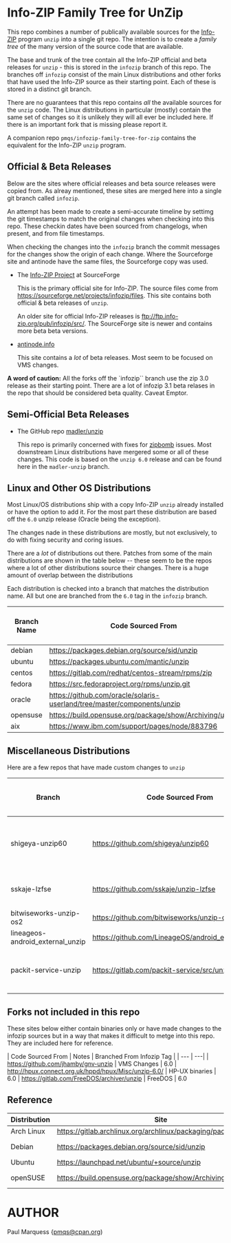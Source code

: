 # Info-ZIP Family Tree for UnZip

This repo combines a number of publically available sources for the [Info-ZIP](https://infozip.sourceforge.net/) program `unzip` into a single git repo.
The intention is to create a *family tree* of the many version of the source code that are available.

The base and trunk of the tree contain all the Info-ZIP official and beta releases for `unzip` - this is stored in the `infozip` branch of this repo. The branches off `infozip` consist of the main Linux distributions and other forks that have used the Info-ZIP source as their starting point. Each of these is stored in a distinct git branch.


There are no guarantees that this repo contains *all* the available sources for the `unzip` code. The Linux distributions in particular (mostly) contain  the same set of changes so it is unlikely they will all ever be included here. If there is an important fork that is missing please report it.

A companion repo `pmqs/infozip-family-tree-for-zip` contains the equivalent for the Info-ZIP `unzip` program.



## Official & Beta Releases

Below are the sites where official releases and beta source releases were copied from. As alreay mentioned, these sites are merged here into a single git branch called `infozip`.

An attempt has been made to create a semi-accurate timeline by settimg the git timestamps to match the original changes when checking  into this repo. These checkin dates have been sourced from changelogs, when present, and from file timestamps.

When checking the changes into the `infozip` branch the commit messages for the changes  show the origin of each change. Where the Sourceforge site and antinode have the same  files, the Sourceforge copy was used.

* The [Info-ZIP Project](https://sourceforge.net/projects/infozip/) at SourceForge

  This is the primary official site for Info-ZIP. The source files come from https://sourceforge.net/projects/infozip/files. This site contains both official & beta releases of `unzip`.

  An older site for official Info-ZIP releases is ftp://ftp.info-zip.org/pub/infozip/src/. The SourceForge site is newer and contains more beta beta versions.


* [antinode.info](http://antinode.info/ftp/info-zip/)

  This site contains a *lot* of beta releases. Most seem to be focused on VMS changes.

**A word of caution:** All the forks off the `infozip`` branch use the zip 3.0 release as their starting point. There are a lot of infozip 3.1 beta relases in the repo that should be considered beta quality. Caveat Emptor.

## Semi-Official Beta Releases

* The GitHub repo [madler/unzip](https://github.com/madler/unzip)

  This repo is primarily concerned with fixes for
  [zipbomb](https://en.wikipedia.org/wiki/Zip_bomb) issues.
  Most downstream Linux distributions have mergered some or all of these changes. This code is based on the `unzip 6.0` release and can be found here in the `madler-unzip` branch.

## Linux and Other OS Distributions

Most Linux/OS distributions ship with a copy Info-ZIP `unzip` already installed or have the option to add it.
For the most part these distribution are based off the `6.0` unzip release (Oracle being the exception).

The changes nade in these distributions are mostly, but not exclusively, to do with fixing security and coring issues.

There are a *lot* of distributions out there. Patches from some of the main distributions are shown in the table below -- these seem to be the repos where a lot of other distributions source their changes. There is a huge amount of overlap between the distributions

Each distribution is checked into a branch that matches the distribution name. All but one are branched from the `6.0` tag in the  `infozip` branch.


| Branch Name | Code Sourced From | Branched From Infozip Tag |
|---|---|---|
| debian | https://packages.debian.org/source/sid/unzip | 6.0 |
| ubuntu | https://packages.ubuntu.com/mantic/unzip | 6.0 |
| centos | https://gitlab.com/redhat/centos-stream/rpms/zip | 6.0 |
| fedora | https://src.fedoraproject.org/rpms/unzip.git | 6.0 |
| oracle | https://github.com/oracle/solaris-userland/tree/master/components/unzip | 6.10c25 |
| opensuse | https://build.opensuse.org/package/show/Archiving/unzip | 6.0 |
| aix | https://www.ibm.com/support/pages/node/883796 | 6.0 |



## Miscellaneous Distributions

Here  are a few repos that have made custom changes to `unzip`

| Branch | Code Sourced From | Notes | Branched From Infozip Tag |
|---| --- | ---| ---|
| shigeya-unzip60 | https://github.com/shigeya/unzip60 | MacOS changes for localization & [Homebrew](https://brew.sh/)  | 6.0 |
|sskaje-lzfse | https://github.com/sskaje/unzip-lzfse  |  Adds `lzfse` support for reading [ipa](https://en.wikipedia.org/wiki/.ipa) files | 6.0
| bitwiseworks-unzip-os2 | https://github.com/bitwiseworks/unzip-os2 | OS2 Changes | 6.0
| lineageos-android_external_unzip | https://github.com/LineageOS/android_external_unzip | Android build | Debian 6.0
| packit-service-unzip | https://gitlab.com/packit-service/src/unzip | Lots of patches from other Linix distros|  6.0


## Forks not included in this repo

These sites below either contain binaries only or have made changes to the infozip sources but in a way that makes it difficult to metge into this repo. They are included here for reference.

| Code Sourced From | Notes | Branched From Infozip Tag |
| --- | ---|
| https://github.com/jhamby/gnv-unzip | VMS Changes |  6.0
| http://hpux.connect.org.uk/hppd/hpux/Misc/unzip-6.0/ | HP-UX binaries | 6.0
| https://gitlab.com/FreeDOS/archiver/unzip | FreeDOS | 6.0

## Reference


| Distribution  | Site | Bugs |
|--- | ---| --- |
| Arch Linux | https://gitlab.archlinux.org/archlinux/packaging/packages/unzip | https://bugs.archlinux.org/?project=1&string=unzip |
| Debian | https://packages.debian.org/source/sid/unzip | https://bugs.debian.org/cgi-bin/pkgreport.cgi?src=unzip |
| Ubuntu | https://launchpad.net/ubuntu/+source/unzip | https://launchpad.net/ubuntu/+source/unzip/+bugs |
| openSUSE | https://build.opensuse.org/package/show/Archiving/unzip | https://bugzilla.opensuse.org/buglist.cgi?quicksearch=unzip |


# AUTHOR

Paul Marquess {pmqs@cpan.org)